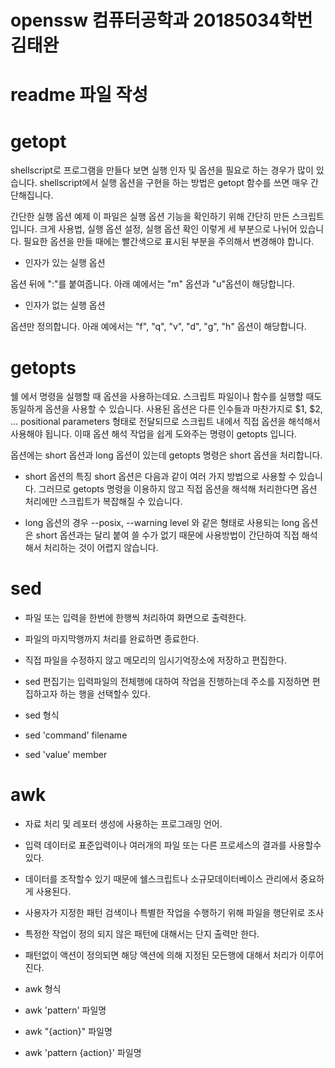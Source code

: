 # openssw 컴퓨터공학과 20185034학번 김태완 
# readme 파일 작성

# getopt
shellscript로 프로그램을 만들다 보면 실행 인자 및 옵션을 필요로 하는 
경우가 많이 있습니다. shellscript에서 실행 옵션을 구현을 하는 방법은 
getopt 함수를 쓰면 매우 간단해집니다.

간단한 실행 옵션 예제
이 파일은 실행 옵션 기능을 확인하기 위해 간단히 만든 스크립트입니다. 
크게 사용법, 실행 옵션 설정, 실행 옵션 확인 이렇게 세 부분으로 나뉘어 
있습니다. 
필요한 옵션을 만들 때에는 빨간색으로 표시된 부분을 주의해서 변경해야 
합니다.

- 인자가 있는 실행 옵션

옵션 뒤에 ":"를 붙여줍니다. 아래 예에서는 "m" 옵션과 "u"옵션이 
해당합니다.

- 인자가 없는 실행 옵션

옵션만 정의합니다. 아래 예에서는 "f", "q", "v", "d", "g", "h" 옵션이 
해당합니다.

# getopts

쉘 에서 명령을 실행할 때 옵션을 사용하는데요. 스크립트 파일이나 함수를 
실행할 때도 동일하게 옵션을 사용할 수 있습니다. 
사용된 옵션은 다른 인수들과 마찬가지로 $1, $2, ... positional parameters 
형태로 전달되므로 스크립트 내에서 직접 옵션을 해석해서 사용해야 됩니다. 이때 옵션 해석 작업을 쉽게 도와주는 명령이 getopts 입니다.

옵션에는 short 옵션과 long 옵션이 있는데 getopts 명령은 short 옵션을 
처리합니다.

- short 옵션의 특징
short 옵션은 다음과 같이 여러 가지 방법으로 사용할 수 있습니다. 
그러므로 getopts 명령을 이용하지 않고 직접 옵션을 해석해 처리한다면 
옵션 처리에만 스크립트가 복잡해질 수 있습니다.

- long 옵션의 경우
--posix, --warning level 와 같은 형태로 사용되는 long 옵션은 
short 옵션과는 달리 붙여 쓸 수가 없기 때문에 사용방법이 간단하여 
직접 해석해서 처리하는 것이 어렵지 않습니다. 


 # sed

- 파일 또는 입력을 한번에 한행씩 처리하여 화면으로 출력한다.
- 파일의 마지막행까지 처리를 완료하면 종료한다.
- 직접 파일을 수정하지 않고 메모리의 임시기억장소에 저장하고 편집한다.
- sed 편집기는 입력파일의 전체행에 대하여 작업을 진행하는데 
  주소를 지정하면 편집하고자 하는 행을 선택할수 있다.

- sed 형식 
- sed 'command' filename
- sed 'value' member

# awk

- 자료 처리 및 레포터 생성에 사용하는 프로그래밍 언어.
- 입력 데이터로 표준입력이나 여러개의 파일 또는 다른 프로세스의 결과를 사용할수 있다.
- 데이터를 조작할수 있기 때문에 쉘스크립트나 소규모데이터베이스 관리에서 중요하게 사용된다.
- 사용자가 지정한 패턴 검색이나 특별한 작업을 수행하기 위해 파일을 행단위로 조사
- 특정한 작업이 정의 되지 않은 패턴에 대해서는 단지 출력만 한다.
- 패턴없이 액션이 정의되면 해당 액션에 의해 지정된 모든행에 대해서 처리가 이루어진다.

- awk 형식
- awk 'pattern' 파일명
- awk "{action}" 파일명
- awk 'pattern {action}' 파일명
